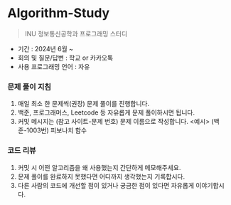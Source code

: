 # Algorithm-Study

> INU 정보통신공학과 프로그래밍 스터디

- 기간 : 2024년 6월 ~
- 회의 및 질문/답변 : 학교 or 카카오톡
- 사용 프로그래밍 언어 : 자유

### 문제 풀이 지침
1. 매일 최소 한 문제씩(권장) 문제 풀이를 진행합니다.
2. 백준, 프로그래머스, Leetcode 등 자유롭게 문제 풀이하시면 됩니다.
3. 커밋 메시지는 (참고 사이트-문제 번호) 문제 이름으로 작성합니다. <예시> (백준-1003번) 피보나치 함수

### 코드 리뷰
1. 커밋 시 어떤 알고리즘을 왜 사용했는지 간단하게 메모해주세요.
2. 문제 풀이를 완료하지 못했다면 어디까지 생각했는지 기록합시다.
3. 다른 사람의 코드에 개선할 점이 있거나 궁금한 점이 있다면 자유롭게 이야기합시다.
